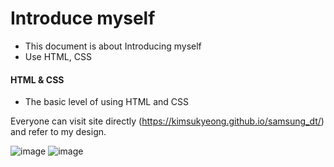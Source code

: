 # Introduce myself
- This document is about Introducing myself
- Use HTML, CSS

#### HTML & CSS
- The basic level of using HTML and CSS

Everyone can visit site directly (https://kimsukyeong.github.io/samsung_dt/) and refer to my design.

![image](https://github.com/kimsukyeong/samsung_dt/assets/95470522/7573ee90-7215-4e1e-ba57-b5457cf1fe31)
![image](https://github.com/kimsukyeong/samsung_dt/assets/95470522/ae3193fc-6cdf-4848-8a76-d9440a257123)

